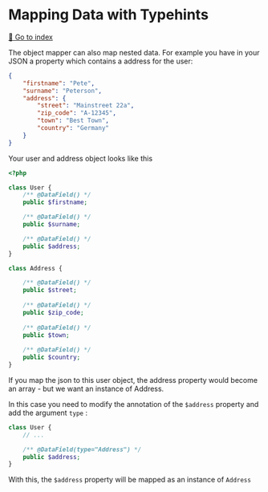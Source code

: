 # Mapping Data with Typehints
[📝 Go to index](./index.md)

The object mapper can also map nested data.
For example you have in your JSON a property which contains a address for the user:

```json
{
    "firstname": "Pete",
    "surname": "Peterson",
    "address": {
        "street": "Mainstreet 22a",
        "zip_code": "A-12345",
        "town": "Best Town",
        "country": "Germany"
    }
}
```

Your user and address object looks like this

```php
<?php

class User {
    /** @DataField() */
    public $firstname;

    /** @DataField() */
    public $surname;

    /** @DataField() */
    public $address;
}

class Address {

    /** @DataField() */
    public $street;
    
    /** @DataField() */
    public $zip_code;
    
    /** @DataField() */
    public $town;
    
    /** @DataField() */
    public $country;
}
```

If you map the json to this user object, the address property would become an array - but we want an instance of Address.

In this case you need to modify the annotation of the `$address` property and add the argument `type` :

```php
class User {
    // ...

    /** @DataField(type="Address") */
    public $address;
}
```

With this, the `$address` property will be mapped as an instance of `Address` 